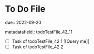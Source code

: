 # To Do File

due:: 2022-09-20

metadatafield:: todoTestFile_42\_11

- [ ] Task of todoTestFile_42 1 [[Query me]]
- [ ] Task of todoTestFile_42 2
